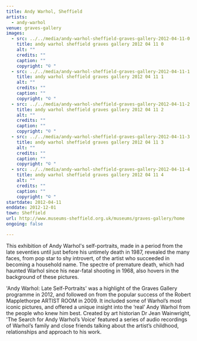 ```yaml
---
title: Andy Warhol, Sheffield
artists:
  - andy-warhol
venue: graves-gallery
images:
  - src: ../../media/andy-warhol-sheffield-graves-gallery-2012-04-11-0.webp
    title: andy warhol sheffield graves gallery 2012 04 11 0
    alt: ""
    credits: ""
    caption: ""
    copyright: "© "
  - src: ../../media/andy-warhol-sheffield-graves-gallery-2012-04-11-1.webp
    title: andy warhol sheffield graves gallery 2012 04 11 1
    alt: ""
    credits: ""
    caption: ""
    copyright: "© "
  - src: ../../media/andy-warhol-sheffield-graves-gallery-2012-04-11-2.webp
    title: andy warhol sheffield graves gallery 2012 04 11 2
    alt: ""
    credits: ""
    caption: ""
    copyright: "© "
  - src: ../../media/andy-warhol-sheffield-graves-gallery-2012-04-11-3.webp
    title: andy warhol sheffield graves gallery 2012 04 11 3
    alt: ""
    credits: ""
    caption: ""
    copyright: "© "
  - src: ../../media/andy-warhol-sheffield-graves-gallery-2012-04-11-4.webp
    title: andy warhol sheffield graves gallery 2012 04 11 4
    alt: ""
    credits: ""
    caption: ""
    copyright: "© "
startdate: 2012-04-11
enddate: 2012-12-01
town: Sheffield
url: http://www.museums-sheffield.org.uk/museums/graves-gallery/home
ongoing: false

---
```


This exhibition of Andy Warhol's self-portraits, made in a period from the late seventies until just before his untimely death in 1987, revealed the many faces, from pop star to shy introvert, of the artist who succeeded in becoming a household name. The spectre of premature death, which had haunted Warhol since his near-fatal shooting in 1968, also hovers in the background of these pictures.

'Andy Warhol: Late Self-Portraits' was a highlight of the Graves Gallery programme in 2012, and followed on from the popular success of the Robert Mapplethorpe ARTIST ROOM in 2009. It included some of Warhol’s most iconic pictures, and offered a unique insight into the ‘real’ Andy Warhol from the people who knew him best. Created by art historian Dr Jean Wainwright, 'The Search for Andy Warhol’s Voice' featured a series of audio recordings of Warhol’s family and close friends talking about the artist’s childhood, relationships and approach to his work.